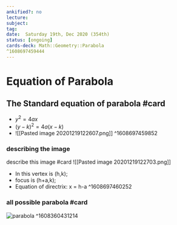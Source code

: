 ```yaml
---
ankified?: no
lecture:
subject:
tag:
date:  Saturday 19th, Dec 2020 (354th)
status: [ongoing]
cards-deck: Math::Geometry::Parabola
^1608697459444
---
```


 # Equation of Parabola
 
 ## The Standard equation of parabola #card 
 - $y^2 = 4ax$
 - $(y-k)^2=4a(x-k)$
 - ![[Pasted image 20201219122607.png]]
^1608697459852


### describing the image 
describe this image #card
![[Pasted image 20201219122703.png]] 
- In this vertex is (h,k);
- focus is (h+a,k);
- Equation of directrix: x = h-a
^1608697460252



 ### all possible parabola #card
 ![parabola](https://d1whtlypfis84e.cloudfront.net/guides/wp-content/uploads/2018/05/12093024/Parabola-2.jpg)
^1608360431214



